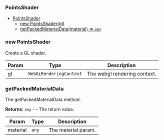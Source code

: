 <a name="PointsShader"></a>

### PointsShader


* [PointsShader](#PointsShader)
    * [new PointsShader(gl)](#new-PointsShader)
    * [getPackedMaterialData(material) ⇒ <code>any</code>](#getPackedMaterialData)

<a name="new_PointsShader_new"></a>

### new PointsShader
Create a GL shader.


| Param | Type | Description |
| --- | --- | --- |
| gl | <code>WebGLRenderingContext</code> | The webgl rendering context. |

<a name="PointsShader.getPackedMaterialData"></a>

### getPackedMaterialData
The getPackedMaterialData method.


**Returns**: <code>any</code> - - The return value.  

| Param | Type | Description |
| --- | --- | --- |
| material | <code>any</code> | The material param. |

